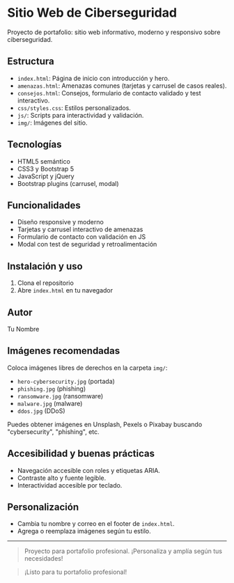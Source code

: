 # Sitio Web de Ciberseguridad

Proyecto de portafolio: sitio web informativo, moderno y responsivo sobre ciberseguridad.

## Estructura

- `index.html`: Página de inicio con introducción y hero.
- `amenazas.html`: Amenazas comunes (tarjetas y carrusel de casos reales).
- `consejos.html`: Consejos, formulario de contacto validado y test interactivo.
- `css/styles.css`: Estilos personalizados.
- `js/`: Scripts para interactividad y validación.
- `img/`: Imágenes del sitio.

## Tecnologías
- HTML5 semántico
- CSS3 y Bootstrap 5
- JavaScript y jQuery
- Bootstrap plugins (carrusel, modal)

## Funcionalidades
- Diseño responsive y moderno
- Tarjetas y carrusel interactivo de amenazas
- Formulario de contacto con validación en JS
- Modal con test de seguridad y retroalimentación

## Instalación y uso
1. Clona el repositorio
2. Abre `index.html` en tu navegador

## Autor
Tu Nombre

## Imágenes recomendadas
Coloca imágenes libres de derechos en la carpeta `img/`:
- `hero-cybersecurity.jpg` (portada)
- `phishing.jpg` (phishing)
- `ransomware.jpg` (ransomware)
- `malware.jpg` (malware)
- `ddos.jpg` (DDoS)

Puedes obtener imágenes en Unsplash, Pexels o Pixabay buscando "cybersecurity", "phishing", etc.

## Accesibilidad y buenas prácticas
- Navegación accesible con roles y etiquetas ARIA.
- Contraste alto y fuente legible.
- Interactividad accesible por teclado.

## Personalización
- Cambia tu nombre y correo en el footer de `index.html`.
- Agrega o reemplaza imágenes según tu estilo.

---

> Proyecto para portafolio profesional. ¡Personaliza y amplía según tus necesidades!

> ¡Listo para tu portafolio profesional!
